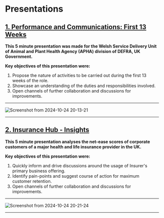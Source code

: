 # Presentations

## [1. Performance and Communications: First 13 Weeks](https://github.com/basicennui/Presentations/blob/main/1.%20Performance%20and%20Communication%20-%20First%2013%20Weeks.pdf)
**This 5 minute presentation was made for the Welsh Service Delivery Unit of Animal and Plant Health Agency (APHA) division of DEFRA, UK Government.**

**Key objectives of this presentation were:**

1. Propose the nature of activities to be carried out during the first 13 weeks of the role.
2. Showcase an understanding of the duties and responsibilities involved.
3. Open channels of further collaboration and discussions for improvements.
   
---------------------------------------------------------------------------------------------------------
![Screenshot from 2024-10-24 20-13-21](https://github.com/user-attachments/assets/73961cca-e6e7-480d-a2ea-f41247c520ac)

---------------------------------------------------------------------------------------------------------

## [2. Insurance Hub - Insights](https://github.com/basicennui/Presentations/blob/main/2.%20Insurance%20Hub%20-%20Insights.pdf)
**This 5 minute presentation analyses the net-ease scores of corporate customers of a major health and life insurance provider in the UK.**

**Key objectives of this presentation were:**

1. Quickly inform and drive discussions around the usage of Insurer's primary business offering.
2. Identify pain-points and suggest course of action for maximum customer retention.
3. Open channels of further collaboration and discussions for improvements.

---------------------------------------------------------------------------------------------------------
![Screenshot from 2024-10-24 20-21-24](https://github.com/user-attachments/assets/77b540c0-b25b-44aa-94b1-80102e0fb7d4)

---------------------------------------------------------------------------------------------------------
